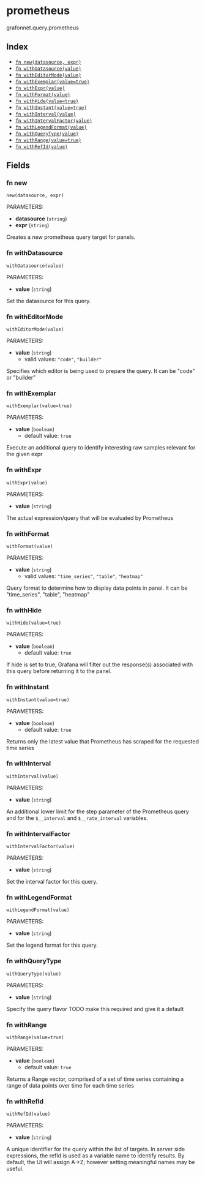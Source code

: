 # prometheus

grafonnet.query.prometheus

## Index

* [`fn new(datasource, expr)`](#fn-new)
* [`fn withDatasource(value)`](#fn-withdatasource)
* [`fn withEditorMode(value)`](#fn-witheditormode)
* [`fn withExemplar(value=true)`](#fn-withexemplar)
* [`fn withExpr(value)`](#fn-withexpr)
* [`fn withFormat(value)`](#fn-withformat)
* [`fn withHide(value=true)`](#fn-withhide)
* [`fn withInstant(value=true)`](#fn-withinstant)
* [`fn withInterval(value)`](#fn-withinterval)
* [`fn withIntervalFactor(value)`](#fn-withintervalfactor)
* [`fn withLegendFormat(value)`](#fn-withlegendformat)
* [`fn withQueryType(value)`](#fn-withquerytype)
* [`fn withRange(value=true)`](#fn-withrange)
* [`fn withRefId(value)`](#fn-withrefid)

## Fields

### fn new

```jsonnet
new(datasource, expr)
```

PARAMETERS:

* **datasource** (`string`)
* **expr** (`string`)

Creates a new prometheus query target for panels.
### fn withDatasource

```jsonnet
withDatasource(value)
```

PARAMETERS:

* **value** (`string`)

Set the datasource for this query.
### fn withEditorMode

```jsonnet
withEditorMode(value)
```

PARAMETERS:

* **value** (`string`)
   - valid values: `"code"`, `"builder"`

Specifies which editor is being used to prepare the query. It can be "code" or "builder"
### fn withExemplar

```jsonnet
withExemplar(value=true)
```

PARAMETERS:

* **value** (`boolean`)
   - default value: `true`

Execute an additional query to identify interesting raw samples relevant for the given expr
### fn withExpr

```jsonnet
withExpr(value)
```

PARAMETERS:

* **value** (`string`)

The actual expression/query that will be evaluated by Prometheus
### fn withFormat

```jsonnet
withFormat(value)
```

PARAMETERS:

* **value** (`string`)
   - valid values: `"time_series"`, `"table"`, `"heatmap"`

Query format to determine how to display data points in panel. It can be "time_series", "table", "heatmap"
### fn withHide

```jsonnet
withHide(value=true)
```

PARAMETERS:

* **value** (`boolean`)
   - default value: `true`

If hide is set to true, Grafana will filter out the response(s) associated with this query before returning it to the panel.
### fn withInstant

```jsonnet
withInstant(value=true)
```

PARAMETERS:

* **value** (`boolean`)
   - default value: `true`

Returns only the latest value that Prometheus has scraped for the requested time series
### fn withInterval

```jsonnet
withInterval(value)
```

PARAMETERS:

* **value** (`string`)

An additional lower limit for the step parameter of the Prometheus query and for the
`$__interval` and `$__rate_interval` variables.
### fn withIntervalFactor

```jsonnet
withIntervalFactor(value)
```

PARAMETERS:

* **value** (`string`)

Set the interval factor for this query.
### fn withLegendFormat

```jsonnet
withLegendFormat(value)
```

PARAMETERS:

* **value** (`string`)

Set the legend format for this query.
### fn withQueryType

```jsonnet
withQueryType(value)
```

PARAMETERS:

* **value** (`string`)

Specify the query flavor
TODO make this required and give it a default
### fn withRange

```jsonnet
withRange(value=true)
```

PARAMETERS:

* **value** (`boolean`)
   - default value: `true`

Returns a Range vector, comprised of a set of time series containing a range of data points over time for each time series
### fn withRefId

```jsonnet
withRefId(value)
```

PARAMETERS:

* **value** (`string`)

A unique identifier for the query within the list of targets.
In server side expressions, the refId is used as a variable name to identify results.
By default, the UI will assign A->Z; however setting meaningful names may be useful.